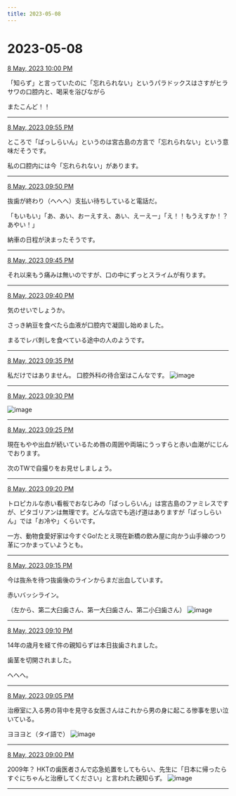 ```yaml
---
title: 2023-05-08
---
```

# 2023-05-08

[8 May, 2023 10:00 PM](https://twitter.com/hirasawa/status/1655558173401686017#m)

「知らず」と言っていたのに「忘れられない」というパラドックスはさすがヒラサワの口腔内と、喝采を浴びながら

またこんど！！

---

[8 May, 2023 09:55 PM](https://twitter.com/hirasawa/status/1655556907954843648#m)

ところで「ばっしらいん」というのは宮古島の方言で「忘れられない」という意味だそうです。

私の口腔内には今「忘れられない」があります。

---

[8 May, 2023 09:50 PM](https://twitter.com/hirasawa/status/1655555649504440320#m)

抜歯が終わり（へへへ）支払い待ちしていると電話だ。

「もいもい」「あ、あい、おーえすえ、あい、えーえー」「え！！もうえすか！？あやい！」

納車の日程が決まったそうです。

---

[8 May, 2023 09:45 PM](https://twitter.com/hirasawa/status/1655554391062228992#m)

それ以来もう痛みは無いのですが、口の中にずっとスライムが有ります。

---

[8 May, 2023 09:40 PM](https://twitter.com/hirasawa/status/1655553132858859523#m)

気のせいでしょうか。

さっき納豆を食べたら血液が口腔内で凝固し始めました。

まるでレバ刺しを食べている途中の人のようです。

---

[8 May, 2023 09:35 PM](https://twitter.com/hirasawa/status/1655551874974531584#m)

私だけではありません。
口腔外科の待合室はこんなです。
![image](images/2023-05-08-6-0.png)

---

[8 May, 2023 09:30 PM](https://twitter.com/hirasawa/status/1655550620399726593#m)


![image](images/2023-05-08-7-0.png)

---

[8 May, 2023 09:25 PM](https://twitter.com/hirasawa/status/1655549358128136198#m)

現在もやや出血が続いているため唇の周囲や両端にうっすらと赤い血潮がにじんでおります。

次のTWで自撮りをお見せしましょう。

---

[8 May, 2023 09:20 PM](https://twitter.com/hirasawa/status/1655548099656568833#m)

トロピカルな赤い看板でおなじみの「ばっしらいん」は宮古島のファミレスですが、ピタゴリアンは無理です。どんな店でも逃げ道はありますが「ばっしらいん」では「お冷や」くらいです。

一方、動物食愛好家は今すぐGo!たとえ現在新橋の飲み屋に向かう山手線のつり革につかまっていようとも。

---

[8 May, 2023 09:15 PM](https://twitter.com/hirasawa/status/1655546841667338243#m)

今は抜糸を待つ抜歯後のラインからまだ出血しています。

赤いバッシライン。 

（左から、第二大臼歯さん、第一大臼歯さん、第二小臼歯さん）
![image](images/2023-05-08-10-0.png)

---

[8 May, 2023 09:10 PM](https://twitter.com/hirasawa/status/1655545583170625536#m)

14年の歳月を経て件の親知らずは本日抜歯されました。

歯茎を切開されました。

へへへ。

---

[8 May, 2023 09:05 PM](https://twitter.com/hirasawa/status/1655544325189582848#m)

治療室に入る男の背中を見守る女医さんはこれから男の身に起こる惨事を思い泣いている。

ヨヨヨと（タイ語で）
![image](images/2023-05-08-12-0.png)

---

[8 May, 2023 09:00 PM](https://twitter.com/hirasawa/status/1655543080479596548#m)

2009年？
HKTの歯医者さんで応急処置をしてもらい、先生に「日本に帰ったらすぐにちゃんと治療してください」と言われた親知らず。
![image](images/2023-05-08-13-0.png)

---

